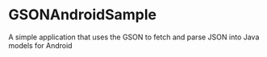 GSONAndroidSample
=================

A simple application that uses the GSON to fetch and parse JSON into Java models for Android